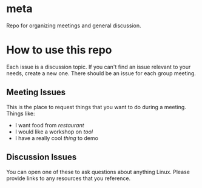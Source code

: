 # meta
Repo for organizing meetings and general discussion.

# How to use this repo
Each issue is a discussion topic. If you can't find an issue relevant
to your needs, create a new one. There should be an issue for each
group meeting.

## Meeting Issues
This is the place to request things that you want to do during a meeting.
Things like:
 - I want food from *restaurant*
 - I would like a workshop on *tool*
 - I have a really cool *thing* to demo
 
## Discussion Issues
You can open one of these to ask questions about anything Linux. Please
provide links to any resources that you reference.

